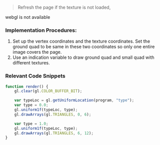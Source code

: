 <html lang="en">
<script src="../angel_common/initShaders.js"></script>
<script src="../angel_common/webgl-utils.js"></script>
<script src="../angel_common/MV.js"></script>
<script src="work8/t81.js"></script>

<script id="vertex-shader" type="x-shader/x-vertex">
	attribute vec4 vPosition;

	uniform mat4 modelViewMatrix;
	uniform mat4 projectionMatrix;

	attribute vec2 vTexCoord;
	varying vec2 fTexCoord;
	
	void main()
	{
		gl_Position = projectionMatrix * modelViewMatrix * vPosition;
		fTexCoord = vTexCoord;
	}
</script>

<script id="fragment-shader" type="x-shader/x-fragment">
	precision mediump float;

	uniform sampler2D texMap;
	uniform sampler2D texMap1;
	varying vec2 fTexCoord;
	uniform float type;
	
	void main() {
		if (type < 0.5) 
			gl_FragColor = texture2D(texMap, fTexCoord);
		else 
			gl_FragColor = texture2D(texMap1, fTexCoord);
	}
</script>

> Refresh the page if the texture is not loaded,
<body>
	<canvas id='gl-canvas' height="512" width="512">
		webgl is not available
	</canvas>
</body>

</html>

### Implementation Procedures:
1. Set up the vertex coordinates and the texture coordinates. Set the ground quad to be same in these two coordinates so only one entire image covers the page.
2. Use an indication variable to draw ground quad and small quad with different textures.

### Relevant Code Snippets
```js
function render() {
	gl.clear(gl.COLOR_BUFFER_BIT);

	var typeLoc = gl.getUniformLocation(program, "type");
	var type = 0.0;
	gl.uniform1f(typeLoc, type);
	gl.drawArrays(gl.TRIANGLES, 0, 6);

	var type = 1.0;
	gl.uniform1f(typeLoc, type);
	gl.drawArrays(gl.TRIANGLES, 6, 12);
}
```